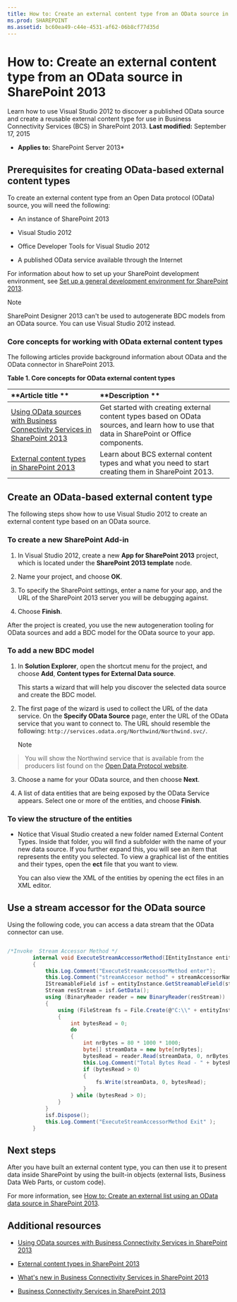 ```yaml
---
title: How to: Create an external content type from an OData source in SharePoint 2013
ms.prod: SHAREPOINT
ms.assetid: bc60ea49-c44e-4531-af62-06b8cf77d35d
---
```



# How to: Create an external content type from an OData source in SharePoint 2013
Learn how to use Visual Studio 2012 to discover a published OData source and create a reusable external content type for use in Business Connectivity Services (BCS) in SharePoint 2013. 
 **Last modified:** September 17, 2015
  
    
    

 * **Applies to:** SharePoint Server 2013* 
## Prerequisites for creating OData-based external content types
<a name="bkmk_Prerequisites"> </a>

To create an external content type from an Open Data protocol (OData) source, you will need the following: 
  
    
    

- An instance of SharePoint 2013 
    
  
- Visual Studio 2012 
    
  
- Office Developer Tools for Visual Studio 2012 
    
  
- A published OData service available through the Internet 
    
  
For information about how to set up your SharePoint development environment, see  [Set up a general development environment for SharePoint 2013](set-up-a-general-development-environment-for-sharepoint-2013.md). 
  
    
    

> [!Note]  
> SharePoint Designer 2013 can't be used to autogenerate BDC models from an OData source. You can use Visual Studio 2012 instead. 
  
    
    


### Core concepts for working with OData external content types

The following articles provide background information about OData and the OData connector in SharePoint 2013. 
  
    
    

**Table 1. Core concepts for OData external content types**


|**Article title **|**Description **|
|:-----|:-----|
| [Using OData sources with Business Connectivity Services in SharePoint 2013](using-odata-sources-with-business-connectivity-services-in-sharepoint-2013.md)|Get started with creating external content types based on OData sources, and learn how to use that data in SharePoint or Office components. |
| [External content types in SharePoint 2013](external-content-types-in-sharepoint-2013.md)|Learn about BCS external content types and what you need to start creating them in SharePoint 2013. |
   

## Create an OData-based external content type
<a name="bkmk_CreatingODataECT"> </a>

The following steps show how to use Visual Studio 2012 to create an external content type based on an OData source. 
  
    
    

### To create a new SharePoint Add-in


1. In Visual Studio 2012, create a new  **App for SharePoint 2013** project, which is located under the **SharePoint 2013 template** node.
    
  
2. Name your project, and choose  **OK**. 
    
  
3. To specify the SharePoint settings, enter a name for your app, and the URL of the SharePoint 2013 server you will be debugging against. 
    
  
4. Choose  **Finish**. 
    
  
After the project is created, you use the new autogeneration tooling for OData sources and add a BDC model for the OData source to your app. 
  
    
    

### To add a new BDC model


1. In  **Solution Explorer**, open the shortcut menu for the project, and choose  **Add**,  **Content types for External Data source**. 
    
    This starts a wizard that will help you discover the selected data source and create the BDC model. 
    
  
2. The first page of the wizard is used to collect the URL of the data service. On the  **Specify OData Source** page, enter the URL of the OData service that you want to connect to. The URL should resemble the following: `http://services.odata.org/Northwind/Northwind.svc/`. 
    
    > [!Note]  
> You will show the Northwind service that is available from the producers list found on the  [Open Data Protocol website](http://www.odata.org/ecosystem#liveservices). 
3. Choose a name for your OData source, and then choose  **Next**. 
    
  
4. A list of data entities that are being exposed by the OData Service appears. Select one or more of the entities, and choose  **Finish**. 
    
  

### To view the structure of the entities


- Notice that Visual Studio created a new folder named External Content Types. Inside that folder, you will find a subfolder with the name of your new data source. If you further expand this, you will see an item that represents the entity you selected. To view a graphical list of the entities and their types, open the  **ect** file that you want to view.
    
    You can also view the XML of the entities by opening the ect files in an XML editor. 
    
  

## Use a stream accessor for the OData source
<a name="bkmk_UseStreamAccessor"> </a>

Using the following code, you can access a data stream that the OData connector can use. 
  
    
    

```cs

/*Invoke  Stream Accessor Method */
        internal void ExecuteStreamAccessorMethod(IEntityInstance entityInstance, string streamAccessorName)
        {
            this.Log.Comment("ExecuteStreamAccessorMethod enter");
            this.Log.Comment("streamAccesor method" + streamAccessorName);
            IStreamableField isf = entityInstance.GetStreamableField(streamAccessorName);
            Stream resStream = isf.GetData();
            using (BinaryReader reader = new BinaryReader(resStream))
            {
                using (FileStream fs = File.Create(@"C:\\" + entityInstance.GetIdentity().GetIdentifierValues()[0] + ".jpg"))
                {
                    int bytesRead = 0;
                    do
                    {
                        int nrBytes = 80 * 1000 * 1000;
                        byte[] streamData = new byte[nrBytes];
                        bytesRead = reader.Read(streamData, 0, nrBytes);
                        this.Log.Comment("Total Bytes Read - " + bytesRead);
                        if (bytesRead > 0)
                        {
                            fs.Write(streamData, 0, bytesRead);
                        }
                    } while (bytesRead > 0);
                }
            }
            isf.Dispose();
            this.Log.Comment("ExecuteStreamAccessorMethod Exit" );
        }
```


## Next steps
<a name="bkmk_Next"> </a>

After you have built an external content type, you can then use it to present data inside SharePoint by using the built-in objects (external lists, Business Data Web Parts, or custom code). 
  
    
    
For more information, see  [How to: Create an external list using an OData data source in SharePoint 2013](how-to-create-an-external-list-using-an-odata-data-source-in-sharepoint-2013.md). 
  
    
    

## Additional resources
<a name="bkmk_Addres"> </a>


-  [Using OData sources with Business Connectivity Services in SharePoint 2013](using-odata-sources-with-business-connectivity-services-in-sharepoint-2013.md)
    
  
-  [External content types in SharePoint 2013](external-content-types-in-sharepoint-2013.md)
    
  
-  [What's new in Business Connectivity Services in SharePoint 2013](what-s-new-in-business-connectivity-services-in-sharepoint-2013.md)
    
  
-  [Business Connectivity Services in SharePoint 2013](business-connectivity-services-in-sharepoint-2013.md)
    
  

